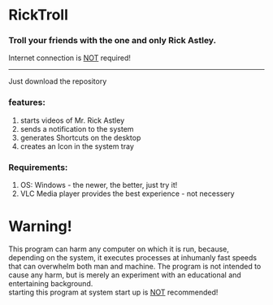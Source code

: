 # RickTroll

### Troll your friends with the one and only Rick Astley.
Internet connection is <ins>NOT</ins> required!
<hr>
Just download the repository

### features:
1. starts videos of Mr. Rick Astley
2. sends a notification to the system
3. generates Shortcuts on the desktop
4. creates an Icon in the system tray

### Requirements:
1. OS: Windows - the newer, the better, just try it!
2. VLC Media player provides the best experience - not necessery

# Warning!
This program can harm any computer on which it is run, because, depending on the system, it executes processes at inhumanly fast speeds that can overwhelm both man and machine. The program is not intended to cause any harm, but is merely an experiment with an educational and entertaining background. 
<br>
starting this program at system start up is <ins>NOT</ins> recommended!